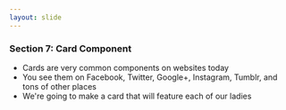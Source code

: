 ```yaml
---
layout: slide
---
```


### Section 7: Card Component

* Cards are very common components on websites today
* You see them on Facebook, Twitter, Google+, Instagram, Tumblr, and
  tons of other places
* We're going to make a card that will feature each of our ladies

